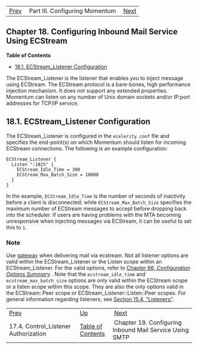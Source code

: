 |     |     |     |
| --- | --- | --- |
| [Prev](control_authz)  | Part III. Configuring Momentum |  [Next](esmtp_listener) |
## Chapter 18. Configuring Inbound Mail Service Using ECStream
**Table of Contents**

* [18.1\. ECStream_Listener Configuration](ecstream_listener#ecstream_listener.config)

The ECStream_Listener is the listener that enables you to inject message using ECStream. The ECStream protocol is a bare-bones, high performance injection mechanism. It does not support any extended properties. Momentum can listen on any number of Unix domain sockets and/or IP:port addresses for TCP/IP service.
## 18.1. ECStream_Listener Configuration
The ECStream_Listener is configured in the `ecelerity.conf` file and specifies the end-point(s) on which Momentum should listen for incoming ECStream connections. The following is an example configuration:
```
ECStream_Listener {
  Listen ":1825" {
    ECStream_Idle_Time = 300
    ECStream_Max_Batch_Size = 10000
  }
}
```
In the example, `ECStream_Idle_Time` is the number of seconds of inactivity before a client is disconnected; while `ECStream_Max_Batch_Size` specifies the maximum number of ECStream messages to accept before dropping back into the scheduler. If users are having problems with the MTA becoming unresponsive when injecting messages via ECStream, it can be useful to set this to `1`.
### Note
Use [gateway](conf.ref.gateway "gateway") when delivering mail via ecstream.
Not all listener options are valid within the ECStream_Listener or the Listen scope within an ECStream_Listener. For the valid options, refer to [Chapter 66, *Configuration Options Summary*](config.options.summary "Chapter 66. Configuration Options Summary") .
Note that the `ecstream_idle_time` and `ecstream_max_batch_size` options are only valid within the ECStream scope or a listen scope within this scope. They are also the only options valid in the ECStream::Peer scope or ECStream_Listener::Listen::Peer scopes.
For general information regarding listeners, see [Section 15.4, “Listeners”](listeners "15.4. Listeners").

|     |     |     |
| --- | --- | --- |
| [Prev](control_authz)  | [Up](p.configuration) |  [Next](esmtp_listener) |
| 17.4. Control_Listener Authorization  | [Table of Contents](index) |  Chapter 19. Configuring Inbound Mail Service Using SMTP |
